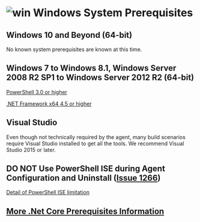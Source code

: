 # ![win](../res/win_med.png) Windows System Prerequisites

## Windows 10 and Beyond (64-bit)

No known system prerequisites are known at this time.

## Windows 7 to Windows 8.1, Windows Server 2008 R2 SP1 to Windows Server 2012 R2 (64-bit)

[PowerShell 3.0 or higher](https://msdn.microsoft.com/en-us/powershell/scripting/setup/installing-windows-powershell)

[.NET Framework x64 4.5 or higher](https://docs.microsoft.com/en-us/dotnet/framework/install/)

## Visual Studio

Even though not technically required by the agent, many build scenarios require Visual Studio installed to get all the tools.  We recommend Visual Studio 2015 or later.

## DO NOT Use PowerShell ISE during Agent Configuration and Uninstall ([Issue 1266](https://github.com/Microsoft/vsts-agent/issues/1266))

[Detail of PowerShell ISE limitation](https://blogs.msdn.microsoft.com/powershell/2009/02/04/console-application-non-support-in-the-ise/)  

## [More .Net Core Prerequisites Information](https://docs.microsoft.com/en-us/dotnet/core/windows-prerequisites?tabs=netcore2x)
